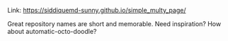 Link: https://siddiquemd-sunny.github.io/simple_multy_page/

Great repository names are short and memorable. Need inspiration? How about automatic-octo-doodle?
